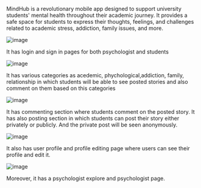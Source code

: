MindHub is a revolutionary mobile app designed to support university students' mental health throughout their academic journey.
It provides a safe space for students to express their thoughts, feelings, 
and challenges related to academic stress, addiction, family issues, and more.



![image](https://github.com/etsuamb/Hackaton_project/assets/150803173/fc5fae5e-b324-4faa-bb0a-566b01de6f3c)



It has login and sign in pages for both psychologist and students


![image](https://github.com/etsuamb/Hackaton_project/assets/150803173/03e5946d-d50a-43c2-b1c1-2cc30ece0409)


It has various categories as acedemic, phychological,addiction, family, relationship in which students will be able to see posted stories
and also comment on them based on this categories



![image](https://github.com/etsuamb/Hackaton_project/assets/150803173/47cbdc11-ad5e-4f77-b4ae-33d7e7f83fb5)



It has commenting section where students comment on the posted story. It has also posting section in which students can post
their story either privately or publicly. And the private post will be seen anonymously.




![image](https://github.com/etsuamb/Hackaton_project/assets/150803173/278a0a9f-761f-4244-a7fc-1780c5bf906a)




It also has user profile and profile editing page where users can see their profile and edit it.




![image](https://github.com/etsuamb/Hackaton_project/assets/150803173/da8b5d49-b39b-4876-a144-46675dad606f)




Moreover, it has a psychologist explore and psychologist page.









